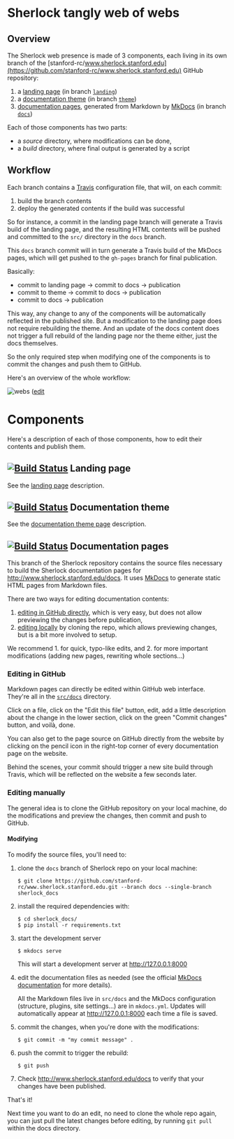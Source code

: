 # Sherlock tangly web of webs

## Overview

The Sherlock web presence is made of 3 components, each living in its own
branch of the [stanford-rc/www.sherlock.stanford.edu](https://github.com/stanford-rc/www.sherlock.stanford.edu) GitHub repository:

  1. a [landing page][url_landing_branch] (in branch [`landing`][url_landing_branch])
  2. a [documentation theme][url_theme_branch] (in branch [`theme`][url_theme_branch])
  3. [documentation pages](#documentation-pages), generated from Markdown by
     [MkDocs][url_mkdocs] (in branch [`docs`][url_docs_branch])

Each of those components has two parts:

  * a *source* directory, where modifications can be done,
  * a *build* directory, where final output is generated by a script

## Workflow

Each branch contains a [Travis][url_travis] configuration file, that will, on
each commit:

1. build the branch contents
2. deploy the generated contents if the build was successful

So for instance, a commit in the landing page branch will generate a Travis
build of the landing page, and the resulting HTML contents will be pushed and
committed to the `src/` directory in the `docs` branch.

This `docs` branch commit will in turn generate a Travis build of the
MkDocs pages, which will get pushed to the `gh-pages` branch for final
publication.

Basically:
* commit to landing page -> commit to docs -> publication
* commit to theme -> commit to docs -> publication
* commit to docs -> publication

This way, any change to any of the components will be automatically reflected
in the published site. But a modification to the landing page does not require
rebuilding the theme. And an update of the docs content does not trigger a full
rebuild of the landing page nor the theme either, just the docs themselves.

So the only required step when modifying one of the components is to commit the
changes and push them to GitHub.

Here's an overview of the whole workflow:

![webs][url_webs]
([edit][url_webs_edit]




# Components

Here's a description of each of those components, how to edit their contents
and publish them.

## [![Build Status][img_landing_buildstatus]][url_travis_branches] Landing page

See the [landing page][url_landing_branch] description.


## [![Build Status][img_theme_buildstatus]][url_travis_branches] Documentation theme

See the [documentation theme page][url_theme_branch] description.


## [![Build Status][img_docs_buildstatus]][url_travis_branches] Documentation pages

This branch of the Sherlock repository contains the source files necessary to
build the Sherlock documentation pages for
http://www.sherlock.stanford.edu/docs. It uses [MkDocs][url_mkdocs] to generate
static HTML pages from Markdown files.

There are two ways for editing documentation contents:
1. [editing in GitHub directly](#editing-in-github), which is very easy, but does not allow previewing the
   changes before publication,
2. [editing locally](#editing-locally) by cloning the repo, which allows previewing changes, but is a bit
   more involved to setup.

We recommend 1. for quick, typo-like edits, and 2. for more important
modifications (adding new pages, rewriting whole sections...)

### Editing in GitHub

Markdown pages can directly be edited within GitHub web interface. They're all
in the [`src/docs`](https://github.com/stanford-rc/www.sherlock.stanford.edu/tree/docs/src/docs)
directory.

Click on a file, click on the "Edit this file" button, edit, add a little
description about the change in the lower section, click on the green "Commit
changes" button, and voilà, done.

You can also get to the page source on GitHub directly from the website by
clicking on the pencil icon in the right-top corner of every documentation page
on the website.

Behind the scenes, your commit should trigger a new site build through Travis,
which will be reflected on the website a few seconds later.


### Editing manually

The general idea is to clone the GitHub repository on your local machine, do
the modifications and preview the changes, then commit and push to GitHub.

#### Modifying

To modify the source files, you'll need to:

1. clone the `docs` branch of Sherlock repo on your local machine:
   ```
   $ git clone https://github.com/stanford-rc/www.sherlock.stanford.edu.git --branch docs --single-branch sherlock_docs
   ```
2. install the required dependencies with:
   ```
   $ cd sherlock_docs/
   $ pip install -r requirements.txt
   ```
3. start the development server
   ```
   $ mkdocs serve
   ```
   This will start a development server at http://127.0.0.1:8000

4. edit the documentation files as needed (see the official [MkDocs
   documentation][url_mkdocs] for more details).

    All the Markdown files live in `src/docs` and the MkDocs configuration
    (structure, plugins, site settings...) are in `mkdocs.yml`. Updates will
    automatically appear at http://127.0.0.1:8000 each time a file is saved.

5. commit the changes, when you're done with the modifications:
   ```
   $ git commit -m "my commit message" .
   ```

6. push the commit to trigger the rebuild:
   ```
   $ git push
   ```

7. Check http://www.sherlock.stanford.edu/docs to verify that your changes have
   been published.


That's it!

Next time you want to do an edit, no need to clone the whole repo again, you
can just pull the latest changes before editing, by running `git pull` within
the docs directory.



[url_mkdocs]:           http://mkdocs.org
[url_travis]:           https://travisci.com
[url_travis_branches]:  https://travis-ci.com/stanford-rc/www.sherlock.stanford.edu/branches

[url_repo]:             https://github.com/stanford-rc/www.sherlock.stanford.edu
[url_landing_branch]:   https://github.com/stanford-rc/www.sherlock.stanford.edu/tree/landing
[url_theme_branch]:     https://github.com/stanford-rc/www.sherlock.stanford.edu/tree/theme
[url_docs_branch]:      https://github.com/stanford-rc/www.sherlock.stanford.edu/tree/docs
[url_mkdocs_material]:  https://squidfunk.github.io/mkdocs-material

[url_webs]:      https://docs.google.com/drawings/d/1ja1TyamMKqiemhwW7ZJgdSbmD9wy7xGXhPkNxOEvPE4/pub?w=842&amp;h=715
[url_webs_edit]: https://docs.google.com/drawings/d/1ja1TyamMKqiemhwW7ZJgdSbmD9wy7xGXhPkNxOEvPE4/edit

[img_landing_buildstatus]: https://travis-ci.com/stanford-rc/www.sherlock.stanford.edu.svg?token=uginarQXUTdAZXLFvqnS&branch=landing
[img_theme_buildstatus]:   https://travis-ci.com/stanford-rc/www.sherlock.stanford.edu.svg?token=uginarQXUTdAZXLFvqnS&branch=theme
[img_docs_buildstatus]:    https://travis-ci.com/stanford-rc/www.sherlock.stanford.edu.svg?token=uginarQXUTdAZXLFvqnS&branch=docs

